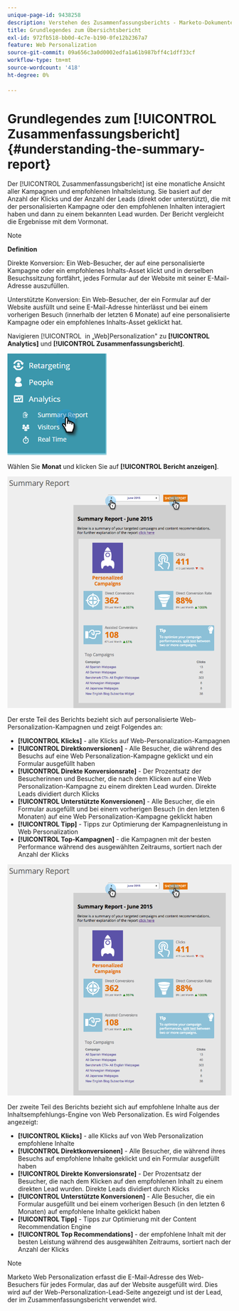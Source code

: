 ```yaml
---
unique-page-id: 9438258
description: Verstehen des Zusammenfassungsberichts - Marketo-Dokumente - Produktdokumentation
title: Grundlegendes zum Übersichtsbericht
exl-id: 972fb518-bb0d-4c7e-b190-0fe12b2367a7
feature: Web Personalization
source-git-commit: 09a656c3a0d0002edfa1a61b987bff4c1dff33cf
workflow-type: tm+mt
source-wordcount: '418'
ht-degree: 0%

---
```


# Grundlegendes zum [!UICONTROL Zusammenfassungsbericht] {#understanding-the-summary-report}

Der [!UICONTROL Zusammenfassungsbericht] ist eine monatliche Ansicht aller Kampagnen und empfohlenen Inhaltsleistung. Sie basiert auf der Anzahl der Klicks und der Anzahl der Leads (direkt oder unterstützt), die mit der personalisierten Kampagne oder den empfohlenen Inhalten interagiert haben und dann zu einem bekannten Lead wurden. Der Bericht vergleicht die Ergebnisse mit dem Vormonat.

>[!NOTE]
>
>**Definition**
>
>Direkte Konversion: Ein Web-Besucher, der auf eine personalisierte Kampagne oder ein empfohlenes Inhalts-Asset klickt und in derselben Besuchssitzung fortfährt, jedes Formular auf der Website mit seiner E-Mail-Adresse auszufüllen.
>
>Unterstützte Konversion: Ein Web-Besucher, der ein Formular auf der Website ausfüllt und seine E-Mail-Adresse hinterlässt und bei einem vorherigen Besuch (innerhalb der letzten 6 Monate) auf eine personalisierte Kampagne oder ein empfohlenes Inhalts-Asset geklickt hat.

Navigieren [!UICONTROL &#x200B; in „Web]Personalization&quot; zu **[!UICONTROL Analytics]** und **[!UICONTROL Zusammenfassungsbericht]**.

![](assets/image2016-4-6-10-3a15-3a58.png)

Wählen Sie **Monat** und klicken Sie auf **[!UICONTROL Bericht anzeigen]**.

![](assets/2.png)

Der erste Teil des Berichts bezieht sich auf personalisierte Web-Personalization-Kampagnen und zeigt Folgendes an:

* **[!UICONTROL Klicks]** - alle Klicks auf Web-Personalization-Kampagnen
* **[!UICONTROL Direktkonversionen]** - Alle Besucher, die während des Besuchs auf eine Web Personalization-Kampagne geklickt und ein Formular ausgefüllt haben
* **[!UICONTROL Direkte Konversionsrate]** - Der Prozentsatz der Besucherinnen und Besucher, die nach dem Klicken auf eine Web Personalization-Kampagne zu einem direkten Lead wurden. Direkte Leads dividiert durch Klicks
* **[!UICONTROL Unterstützte Konversionen]** - Alle Besucher, die ein Formular ausgefüllt und bei einem vorherigen Besuch (in den letzten 6 Monaten) auf eine Web Personalization-Kampagne geklickt haben
* **[!UICONTROL Tipp]** - Tipps zur Optimierung der Kampagnenleistung in Web Personalization
* **[!UICONTROL Top-Kampagnen]** - die Kampagnen mit der besten Performance während des ausgewählten Zeitraums, sortiert nach der Anzahl der Klicks

![](assets/3.png)

Der zweite Teil des Berichts bezieht sich auf empfohlene Inhalte aus der Inhaltsempfehlungs-Engine von Web Personalization. Es wird Folgendes angezeigt:

* **[!UICONTROL Klicks]** - alle Klicks auf von Web Personalization empfohlene Inhalte
* **[!UICONTROL Direktkonversionen]** - Alle Besucher, die während ihres Besuchs auf empfohlene Inhalte geklickt und ein Formular ausgefüllt haben
* **[!UICONTROL Direkte Konversionsrate]** - Der Prozentsatz der Besucher, die nach dem Klicken auf den empfohlenen Inhalt zu einem direkten Lead wurden. Direkte Leads dividiert durch Klicks
* **[!UICONTROL Unterstützte Konversionen]** - Alle Besucher, die ein Formular ausgefüllt und bei einem vorherigen Besuch (in den letzten 6 Monaten) auf empfohlene Inhalte geklickt haben
* **[!UICONTROL Tipp]** - Tipps zur Optimierung mit der Content Recommendation Engine
* **[!UICONTROL Top Recommendations]** - der empfohlene Inhalt mit der besten Leistung während des ausgewählten Zeitraums, sortiert nach der Anzahl der Klicks

>[!NOTE]
>
>Marketo Web Personalization erfasst die E-Mail-Adresse des Web-Besuchers für jedes Formular, das auf der Website ausgefüllt wird. Dies wird auf der Web-Personalization-Lead-Seite angezeigt und ist der Lead, der im Zusammenfassungsbericht verwendet wird.
